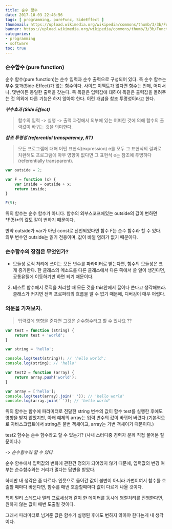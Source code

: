 ```yaml
---
title: 순수 함수
date: 2017-10-03 22:46:56
tags: [ programming, pureFunc, SideEffect ]
thumbnail: https://upload.wikimedia.org/wikipedia/commons/thumb/3/3b/Function_machine2.svg/220px-Function_machine2.svg.png
banner: https://upload.wikimedia.org/wikipedia/commons/thumb/3/3b/Function_machine2.svg/220px-Function_machine2.svg.png
categories:
- programming
- software
toc: true
---
```


### 순수함수 (pure function)

순수 함수(pure function)는 순수 입력과 순수 출력으로 구성되어 있다. 즉 순수 함수는 부수 효과(Side-Effect)가 없는 함수이다. 사이드 이펙트가 없다면 함수는 언제, 어디서나, 몇번이든 동일한 출력을 갖는다. 즉 똑같은 입력값에 대하여 똑같은 출력값을 돌려주는 것 의외에 다른 기능은 하지 않아야 한다. 이런 개념을 참조 투명성이라고 한다.

***부수효과 (Side Effect)***
> 함수의 입력 -> 실행 -> 출력 과정에서 외부에 있는 어떠한 것에 의해 함수의 출력값이 바뀌는 것을 의미한다.

***참조 투명성 (referential transparency, RT)***
> 모든 프로그램에 대해 어떤 표현식(expression) e를 모두 그 표현식의 결과로 치환해도 프로그램에 아무 영향이 없다면 그 표현식 e는 참조에 투명하다(referentially transparent).


```javascript
var outside = 2;

var F = function (x) {
    var inside = outside + x;
    return inside;
}

F(5);
```
<!-- more -->

위의 함수는 순수 함수가 아니다. 함수의 외부스코프에있는 outside의 값이 변하면 *F(5)*의 값도 같이 변하기 때문이다.

만약 outside가 var가 아닌 const로 선언되었다면 함수 F는 순수 함수라 할 수 있다. 외부 변수인 outside는 읽기 전용이며, 값이 바뀔 염려가 없기 때문이다.


### 순수함수의 장점은 무엇인가?

* 모듈성
로직 처리에 쓰이는 모든 변수를 파라미터로 받는다면, 함수의 모듈성은 크게 증가한다. 한 클래스의 메소드를 다른 클래스에서 다른 쪽에서 쓸 일이 생긴다면, 공통유틸에 이동하기만 하면 되기 때문이다.

2. 테스트
함수에서 로직을 처리할 때 모든 것을 this안에서 끌어다 쓴다고 생각해보라. 클래스가 커지면 전역 프로퍼티의 흐름을 알 수 없기 때문에, 디버깅이 매우 어렵다.


### 의문을 가져보자.

> 입력값에 영향을 준다면 그것은 순수함수라고 할 수 있나요 ??

```javascript
var test = function (string) {
    return test + 'world';
}

var string = 'hello';

console.log(test(string)); // 'hello world';
console.log(string); // 'hello'
```

```javascript
var test2 = function (array) {
    return array.push('world');
}

var array = ['hello'];
console.log(test(array).join(' ')); // 'hello world'
console.log(array.join(' ')); // 'hello world'
```

위의 함수는 함수에 파라미터로 전달한 string 변수의 값이 함수 test를 실행한 후에도 영향을 받지 않았지만, 아래 예제의 array는 입력 변수의 값이 바뀌어 버렸다.(기본적으로 자바스크립트에서 string은 불변 객체이고, array는 가변 객체이기 때문이다.) 

test2 함수는 순수 함수라고 할 수 있는가? (사내 스터디중 경력자 분께 직접 물어본 질문이다.)

-> *순수함수라 할 수 있다.*

순수 함수에서 입력값의 변화에 관한건 정의가 되어있지 않기 때문에, 입력값의 변경 여부는 순수함수와는 거리가 멀다는 답변을 받았다.

하지만 내 생각은 좀 다르다. 인풋으로 들어간 값이 불변이 아니라 가변이여서 함수를 호출할 때마다 바뀐다면, 함수를 매번 호출할때마다 값이 다르게 나올 것이다.

특히 멀티 스레드나 멀티 프로세싱과 같이 한 데이터를 동시에 병렬처리를 진행한다면, 원하지 않는 값이 매번 도출될 것이다.

그래서 파라미터로 넘겨준 값은 함수가 실행된 후에도 변하지 않아야 한다는게 내 생각이다.
<!--stackedit_data:
eyJoaXN0b3J5IjpbLTYwODc1NzM1OF19
-->